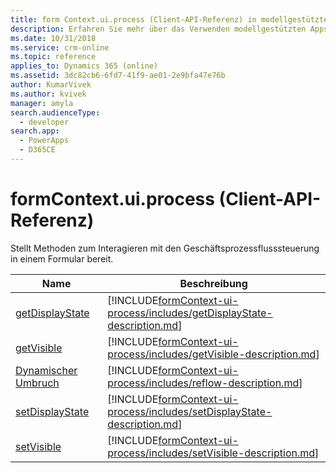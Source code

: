 ```yaml
---
title: form Context.ui.process (Client-API-Referenz) in modellgestützten Apps| MicrosoftDocs
description: Erfahren Sie mehr über das Verwenden modellgestützten Apps mithilfe von Client-API.
ms.date: 10/31/2018
ms.service: crm-online
ms.topic: reference
applies_to: Dynamics 365 (online)
ms.assetid: 3dc82cb6-6fd7-41f9-ae01-2e9bfa47e76b
author: KumarVivek
ms.author: kvivek
manager: amyla
search.audienceType:
  - developer
search.app:
  - PowerApps
  - D365CE
---
```

# <a name="formcontextuiprocess-client-api-reference"></a>formContext.ui.process (Client-API-Referenz)



Stellt Methoden zum Interagieren mit den Geschäftsprozessflusssteuerung in einem Formular bereit.

|Name|Beschreibung|
|--|--|
|[getDisplayState](formContext-ui-process/getDisplayState.md)|[!INCLUDE[formContext-ui-process/includes/getDisplayState-description.md](formContext-ui-process/includes/getDisplayState-description.md)]|
|[getVisible](formContext-ui-process/getVisible.md)|[!INCLUDE[formContext-ui-process/includes/getVisible-description.md](formContext-ui-process/includes/getVisible-description.md)]|
|[Dynamischer Umbruch](formContext-ui-process/reflow.md)|[!INCLUDE[formContext-ui-process/includes/reflow-description.md](formContext-ui-process/includes/reflow-description.md)]|
|[setDisplayState](formContext-ui-process/setDisplayState.md)|[!INCLUDE[formContext-ui-process/includes/setDisplayState-description.md](formContext-ui-process/includes/setDisplayState-description.md)]|
|[setVisible](formContext-ui-process/setVisible.md)|[!INCLUDE[formContext-ui-process/includes/setVisible-description.md](formContext-ui-process/includes/setVisible-description.md)]|

